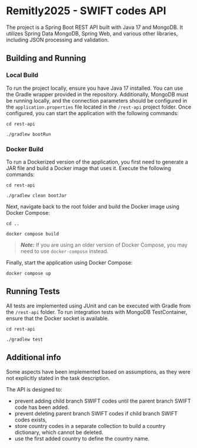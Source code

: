 # Remitly2025 - SWIFT codes API

The project is a Spring Boot REST API built with Java 17 and MongoDB.
It utilizes Spring Data MongoDB, Spring Web, and various other libraries, including JSON processing and validation.

## Building and Running

### Local Build

To run the project locally, ensure you have Java 17 installed. You can use the Gradle wrapper provided in the
repository. Additionally, MongoDB must be running locally, and the connection parameters should be configured in the
`application.properties` file located in the `/rest-api` project folder. Once configured, you can start the application
with the following commands:

```shell
cd rest-api

./gradlew bootRun
```

### Docker Build

To run a Dockerized version of the application, you first need to generate a JAR file and build a Docker image that
uses it. Execute the following commands:

```shell
cd rest-api

./gradlew clean bootJar
```

Next, navigate back to the root folder and build the Docker image using Docker Compose:

```shell
cd ..

docker compose build
```

> **_Note:_** If you are using an older version of Docker Compose, you may need to use `docker-compose` instead.

Finally, start the application using Docker Compose:

```shell
docker compose up
```

## Running Tests

All tests are implemented using JUnit and can be executed with Gradle from the `/rest-api` folder. To run integration
tests with MongoDB TestContainer, ensure that the Docker socket is available.

```shell
cd rest-api

./gradlew test
```

## Additional info

Some aspects have been implemented based on assumptions, as they were not explicitly stated in the task description.

The API is designed to:
- prevent adding child branch SWIFT codes until the parent branch SWIFT code has been added.
- prevent deleting parent branch SWIFT codes if child branch SWIFT codes exists,
- store country codes in a separate collection to build a country dictionary, which cannot be deleted.
- use the first added country to define the country name.
